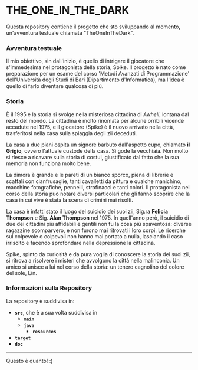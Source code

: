 # THE_ONE_IN_THE_DARK
Questa repository contiene il progetto che sto sviluppando al momento, un'avventura testuale chiamata "TheOneInTheDark".

### Avventura testuale 
Il mio obiettivo, sin dall'inizio, è quello di intrigare il giocatore che s'immedesima nel protagonista della storia, Spike. Il progetto è nato come preparazione per un esame del corso 'Metodi Avanzati di Programmazione' dell'Università degli Studi di Bari (Dipartimento d'Informatica), ma l'idea è quello di farlo diventare qualcosa di più.

### Storia
È il 1995 e la storia si svolge nella misteriosa cittadina di _Awhell_, lontana dal resto del mondo. La cittadina è molto rinomata per alcune orribili vicende accadute nel 1975, e il giocatore (Spike) è il nuovo arrivato nella città, trasferitosi nella casa sulla spiaggia degli zii deceduti.

La casa a due piani ospita un signore barbuto dall'aspetto cupo, chiamato **il Grigio**, ovvero l'attuale custode della casa. Si gode la vecchiaia. Non molto si riesce a ricavare sulla storia di costui, giustificato dal fatto che la sua memoria non funziona molto bene.

La dimora è grande e le pareti di un bianco sporco, piena di librerie e scaffali con cianfrusaglie, tanti cavalletti da pittura e qualche manichino, macchine fotografiche, pennelli, strofinacci e tanti colori. Il protagonista nel corso della storia può notare diversi particolari che gli fanno scoprire che la casa in cui vive è stata la scena di crimini mai risolti.

La casa è infatti stato il luogo del suicidio dei suoi zii, Sig.ra **Felicia Thompson** e Sig. **Alan Thompson** nel 1975. In quell'anno però, il suicidio di due dei cittadini più affidabili e gentili non fu la cosa più spaventosa: diverse ragazzine scomparvero, e non furono mai ritrovati i loro corpi. Le ricerche sul colpevole o colpevoli non hanno mai portato a nulla, lasciando il caso irrisolto e facendo sprofondare nella depressione la cittadina.

Spike, spinto da curiosità e da pura voglia di conoscere la storia dei suoi zii, si ritrova a risolvere i misteri che avvolgono la città nella malinconia. Un amico si unisce a lui nel corso della storia: un tenero cagnolino del colore del sole, Ein.

### Informazioni sulla Repository
La repository è suddivisa in:
 - **`src`**, che è a sua volta suddivisa in
    - **`main`**
    - **`java`**
      - **`resources`**
 - **`target`**
 - **`doc`**
 -----------
 Questo è quanto! :)
